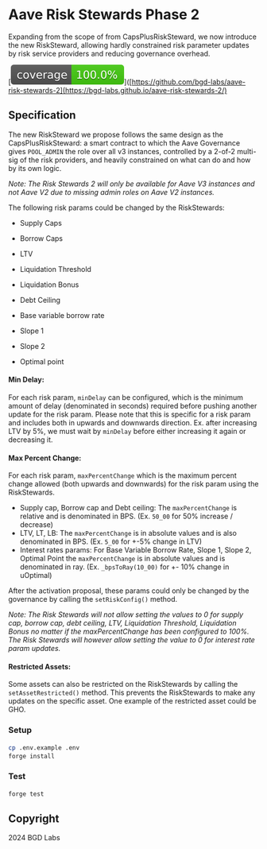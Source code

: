# Aave Risk Stewards Phase 2

Expanding from the scope of from CapsPlusRiskSteward, we now introduce the new RiskSteward, allowing hardly constrained risk parameter updates by risk service providers and reducing governance overhead.

[![Coverage badge](./report/coverage.svg)]([https://github.com/bgd-labs/aave-risk-stewards-2](https://bgd-labs.github.io/aave-risk-stewards-2/)

## Specification

The new RiskSteward we propose follows the same design as the CapsPlusRiskSteward: a smart contract to which the Aave Governance gives `POOL_ADMIN` the role over all v3 instances, controlled by a 2-of-2 multi-sig of the risk providers, and heavily constrained on what can do and how by its own logic.

_Note: The Risk Stewards 2 will only be available for Aave V3 instances and not Aave V2 due to missing admin roles on Aave V2 instances._

The following risk params could be changed by the RiskStewards:

- Supply Caps
- Borrow Caps

- LTV
- Liquidation Threshold
- Liquidation Bonus
- Debt Ceiling

- Base variable borrow rate
- Slope 1
- Slope 2
- Optimal point

#### Min Delay:

For each risk param, `minDelay` can be configured, which is the minimum amount of delay (denominated in seconds) required before pushing another update for the risk param. Please note that this is specific for a risk param and includes both in upwards and downwards direction. Ex. after increasing LTV by 5%, we must wait by `minDelay` before either increasing it again or decreasing it.

#### Max Percent Change:

For each risk param, `maxPercentChange` which is the maximum percent change allowed (both upwards and downwards) for the risk param using the RiskStewards.

- Supply cap, Borrow cap and Debt ceiling: The `maxPercentChange` is relative and is denominated in BPS. (Ex. `50_00` for 50% increase / decrease)
- LTV, LT, LB: The `maxPercentChange` is in absolute values and is also denominated in BPS. (Ex. `5_00` for +-5% change in LTV)
- Interest rates params: For Base Variable Borrow Rate, Slope 1, Slope 2, Optimal Point the `maxPercentChange` is in absolute values and is denominated in ray. (Ex. `_bpsToRay(10_00)` for +- 10% change in uOptimal)

After the activation proposal, these params could only be changed by the governance by calling the `setRiskConfig()` method.

_Note: The Risk Stewards will not allow setting the values to 0 for supply cap, borrow cap, debt ceiling, LTV, Liquidation Threshold, Liquidation Bonus no matter if the maxPercentChange has been configured to 100%. The Risk Stewards will however allow setting the value to 0 for interest rate param updates._

#### Restricted Assets:

Some assets can also be restricted on the RiskStewards by calling the `setAssetRestricted()` method. This prevents the RiskStewards to make any updates on the specific asset. One example of the restricted asset could be GHO.

### Setup

```sh
cp .env.example .env
forge install
```

### Test

```sh
forge test
```

## Copyright

2024 BGD Labs
